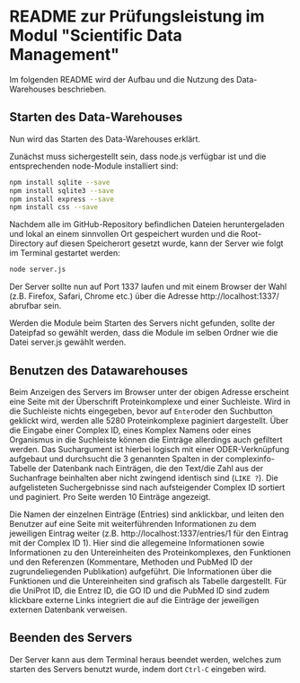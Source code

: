 # README zur Prüfungsleistung im Modul "Scientific Data Management"

Im folgenden README wird der Aufbau und die Nutzung des Data-Warehouses beschrieben. 

## Starten des Data-Warehouses

Nun wird das Starten des Data-Warehouses erklärt.

Zunächst muss sichergestellt sein, dass node.js verfügbar ist und die entsprechenden node-Module installiert sind:

```sh
npm install sqlite --save
npm install sqlite3 --save
npm install express --save
npm install css --save
```
Nachdem alle im GitHub-Repository befindlichen Dateien heruntergeladen und lokal an einem sinnvollen Ort gespeichert wurden und die Root-Directory auf diesen Speicherort gesetzt wurde, kann der Server wie folgt im Terminal gestartet werden:

```sh
node server.js
```

Der Server sollte nun auf Port 1337 laufen und mit einem Browser der Wahl (z.B. Firefox, Safari, Chrome etc.) über die Adresse http://localhost:1337/ abrufbar sein. 

Werden die Module beim Starten des Servers nicht gefunden, sollte der Dateipfad so gewählt werden, dass die Module im selben Ordner wie die Datei server.js gewählt werden.

## Benutzen des Datawarehouses

Beim Anzeigen des Servers im Browser unter der obigen Adresse erscheint eine Seite mit der Überschrift Proteinkomplexe und einer Suchleiste. Wird in die Suchleiste nichts eingegeben, bevor auf `Enter`oder den Suchbutton geklickt wird, werden alle 5280  Proteinkomplexe paginiert dargestellt. Über die Eingabe einer Complex ID, eines Komplex Namens oder eines Organismus in die Suchleiste können die Einträge allerdings auch gefiltert werden. Das Suchargument ist hierbei logisch mit einer ODER-Verknüpfung aufgebaut und durchsucht die 3 genannten Spalten in der complexinfo-Tabelle der Datenbank nach Einträgen, die den Text/die Zahl aus der Suchanfrage beinhalten aber nicht zwingend identisch sind (`LIKE ?`).
Die aufgelisteten Suchergebnisse sind nach aufsteigender Complex ID sortiert und paginiert. Pro Seite werden 10 Einträge angezeigt.

Die Namen der einzelnen Einträge (Entries) sind anklickbar, und leiten den Benutzer auf eine Seite mit weiterführenden Informationen zu dem jeweiligen Eintrag weiter (z.B. http://localhost:1337/entries/1 für den Eintrag mit der Complex ID 1). Hier sind die allegemeine Informationen sowie Informationen zu den Untereinheiten des Proteinkomplexes, den Funktionen und den Referenzen (Kommentare, Methoden und PubMed ID der zugrundeliegenden Publikation) aufgeführt.  Die Informationen über die Funktionen und die Untereinheiten sind grafisch als Tabelle dargestellt.
Für die UniProt ID, die Entrez ID, die GO ID und die PubMed ID sind zudem klickbare externe Links integriert die auf die Einträge der jeweiligen externen Datenbank verweisen.

## Beenden des Servers

Der Server kann aus dem Terminal heraus beendet werden, welches zum starten des Servers benutzt wurde, indem dort `Ctrl-C` eingeben wird.




